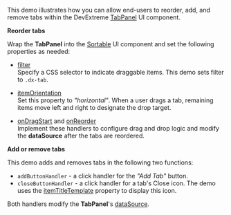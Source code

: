 This demo illustrates how you can allow end-users to reorder, add, and remove tabs within the DevExtreme [TabPanel](/Documentation/ApiReference/UI_Widgets/dxTabPanel/) UI component.     

**Reorder tabs**       

Wrap the **TabPanel** into the [Sortable](/Documentation/ApiReference/UI_Widgets/dxSortable/) UI component and set the following properties as needed:       

- [filter](/Documentation/ApiReference/UI_Widgets/dxSortable/Configuration/#filter)         
Specify a CSS selector to indicate draggable items. This demo sets filter to `.dx-tab`.

- [itemOrientation](/Documentation/ApiReference/UI_Widgets/dxSortable/Configuration/#itemOrientation)           
Set this property to *"horizontal"*. When a user drags a tab, remaining items move left and right to designate the drop target.

- [onDragStart](/Documentation/ApiReference/UI_Widgets/dxSortable/Configuration/#onDragStart) and [onReorder](/Documentation/ApiReference/UI_Widgets/dxSortable/Configuration/#onReorder)           
Implement these handlers to configure drag and drop logic and modify the **dataSource** after the tabs are reordered.

**Add or remove tabs**    

This demo adds and removes tabs in the following two functions:

- `addButtonHandler` - a click handler for the *"Add Tab"* button.
- `closeButtonHandler` - a click handler for a tab's Close icon. The demo uses the [itemTitleTemplate](/Documentation/ApiReference/UI_Widgets/dxTabPanel/Configuration/#itemTitleTemplate) property to display this icon.

Both handlers modify the **TabPanel**'s [dataSource](/Documentation/ApiReference/UI_Widgets/dxTabPanel/Configuration/#dataSource).